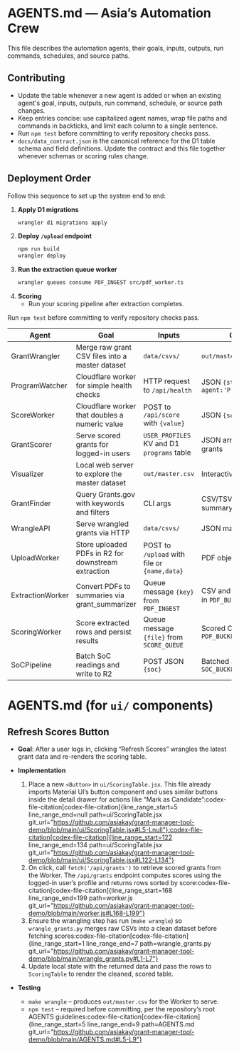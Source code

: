 # AGENTS.md — Asia’s Automation Crew

This file describes the automation agents, their goals, inputs, outputs, run commands, schedules, and source paths.

## Contributing

- Update the table whenever a new agent is added or when an existing agent's goal, inputs, outputs, run command, schedule, or source path changes.
- Keep entries concise: use capitalized agent names, wrap file paths and commands in backticks, and limit each column to a single sentence.
- Run `npm test` before committing to verify repository checks pass.
- `docs/data_contract.json` is the canonical reference for the D1 table schema and field definitions. Update the contract and this file together whenever schemas or scoring rules change.

## Deployment Order

Follow this sequence to set up the system end to end:

1. **Apply D1 migrations**
   ```bash
   wrangler d1 migrations apply
   ```
2. **Deploy `/upload` endpoint**
   ```bash
   npm run build
   wrangler deploy
   ```
3. **Run the extraction queue worker**
   ```bash
   wrangler queues consume PDF_INGEST src/pdf_worker.ts
   ```
4. **Scoring**
   - Run your scoring pipeline after extraction completes.

Run `npm test` before committing to verify repository checks pass.


| Agent          | Goal                                            | Inputs                                     | Outputs                                      | Run Command                         | Schedule            | Source                              |
| -------------- | ----------------------------------------------- | ------------------------------------------ | -------------------------------------------- | ----------------------------------- | ------------------- | ----------------------------------- |
| GrantWrangler  | Merge raw grant CSV files into a master dataset | `data/csvs/`                               | `out/master.csv`                             | `make wrangle`                      | On new data arrival | `wrangle_grants.py`                 |
| ProgramWatcher | Cloudflare worker for simple health checks      | HTTP request to `/api/health`              | JSON `{status:'ok', agent:'ProgramWatcher'}` | `npx wrangler dev --local`          | Always on           | `workers/program_watcher_worker.js` |
| ScoreWorker    | Cloudflare worker that doubles a numeric value  | POST to `/api/score` with `{value}`        | JSON `{score}`                               | `npx wrangler dev --local`          | On demand           | `worker/src/worker.ts`              |
| GrantScorer    | Serve scored grants for logged-in users         | `USER_PROFILES` KV and D1 `programs` table | JSON array of scored grants                  | `npx wrangler dev --local`          | On demand           | `worker.js`                         |
| Visualizer     | Local web server to explore the master dataset  | `out/master.csv`                           | Interactive web page                         | `make visualize`                    | After data updates  | `visualize_grants_web.py`           |
| GrantFinder    | Query Grants.gov with keywords and filters      | CLI args                                   | CSV/TSV file and printed summary             | `python search_grants.py education` | On demand           | `search_grants.py`                  |
| WrangleAPI     | Serve wrangled grants via HTTP                  | `data/csvs/`                               | JSON master dataset                          | `python wrangle_api.py`             | On demand           | `wrangle_api.py` |
| UploadWorker   | Store uploaded PDFs in R2 for downstream extraction | POST to `/upload` with file or `{name,data}` | PDF object in `PDF_BUCKET`                   | `npx wrangler dev --local`          | On demand           | `worker/src/worker.ts` |
| ExtractionWorker | Convert PDFs to summaries via grant_summarizer | Queue message `{key}` from `PDF_INGEST`    | CSV and Markdown files in `PDF_BUCKET`       | `npx wrangler dev src/pdf_worker.ts --local` | On `PDF_INGEST` message | `worker/src/pdf_worker.ts` |
| ScoringWorker  | Score extracted rows and persist results        | Queue message `{file}` from `SCORE_QUEUE`  | Scored CSV in `PDF_BUCKET`                   | `npx wrangler dev src/score_worker.ts --local` | On `SCORE_QUEUE` message | `worker/src/score_worker.ts` |
| SoCPipeline    | Batch SoC readings and write to R2              | POST JSON `{soc}`                          | Batched JSON in `SOC_BUCKET`                 | `npx wrangler dev workers/soc_pipeline_worker.js --local` | On demand           | `workers/soc_pipeline_worker.js` |

# AGENTS.md (for `ui/` components)

## Refresh Scores Button

- **Goal**: After a user logs in, clicking “Refresh Scores” wrangles the latest grant data and re-renders the scoring table.
- **Implementation**

  1. Place a new `<Button>` in `ui/ScoringTable.jsx`. This file already imports Material UI’s button component and uses similar buttons inside the detail drawer for actions like “Mark as Candidate”​:codex-file-citation[codex-file-citation]{line_range_start=5 line_range_end=null path=ui/ScoringTable.jsx git_url="https://github.com/asiakay/grant-manager-tool-demo/blob/main/ui/ScoringTable.jsx#L5-Lnull"}​​:codex-file-citation[codex-file-citation]{line_range_start=122 line_range_end=134 path=ui/ScoringTable.jsx git_url="https://github.com/asiakay/grant-manager-tool-demo/blob/main/ui/ScoringTable.jsx#L122-L134"}​
  2. On click, call `fetch('/api/grants')` to retrieve scored grants from the Worker. The `/api/grants` endpoint computes scores using the logged-in user’s profile and returns rows sorted by score​:codex-file-citation[codex-file-citation]{line_range_start=168 line_range_end=199 path=worker.js git_url="https://github.com/asiakay/grant-manager-tool-demo/blob/main/worker.js#L168-L199"}​
  3. Ensure the wrangling step has run (`make wrangle`) so `wrangle_grants.py` merges raw CSVs into a clean dataset before fetching scores​:codex-file-citation[codex-file-citation]{line_range_start=1 line_range_end=7 path=wrangle_grants.py git_url="https://github.com/asiakay/grant-manager-tool-demo/blob/main/wrangle_grants.py#L1-L7"}​
  4. Update local state with the returned data and pass the rows to `ScoringTable` to render the cleaned, scored table.

- **Testing**
  - `make wrangle` – produces `out/master.csv` for the Worker to serve.
  - `npm test` – required before committing, per the repository’s root AGENTS guidelines​:codex-file-citation[codex-file-citation]{line_range_start=5 line_range_end=9 path=AGENTS.md git_url="https://github.com/asiakay/grant-manager-tool-demo/blob/main/AGENTS.md#L5-L9"}​
